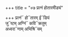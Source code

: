 +++
title = "०७ प्रत्नं होतारमीड्यं"

+++
प्रत्नं᳓ हो᳓तारम् ई᳓डियं  
जु᳓ष्टम् अग्निं᳓ कवि᳓क्रतुम्  
अध्वरा᳓णाम् अभिश्रि᳓यम्